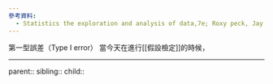 ```yaml
---
參考資料:
  - Statistics the exploration and analysis of data,7e; Roxy peck, Jay L. Devore.
---
```

第一型誤差（Type I error）
當今天在進行[[假設檢定]]的時候，
- - -
parent::
sibling::
child::
